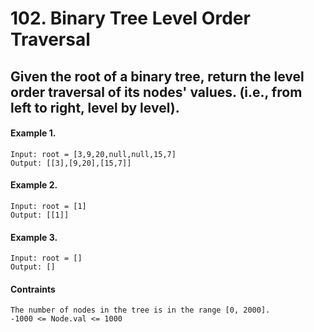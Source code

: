 # 102. Binary Tree Level Order Traversal
## Given the root of a binary tree, return the level order traversal of its nodes' values. (i.e., from left to right, level by level).
#### Example 1.
```
Input: root = [3,9,20,null,null,15,7]
Output: [[3],[9,20],[15,7]]
```
#### Example 2.
```
Input: root = [1]
Output: [[1]]
```
#### Example 3.
```
Input: root = []
Output: []
```
#### Contraints
```
The number of nodes in the tree is in the range [0, 2000].
-1000 <= Node.val <= 1000
```
